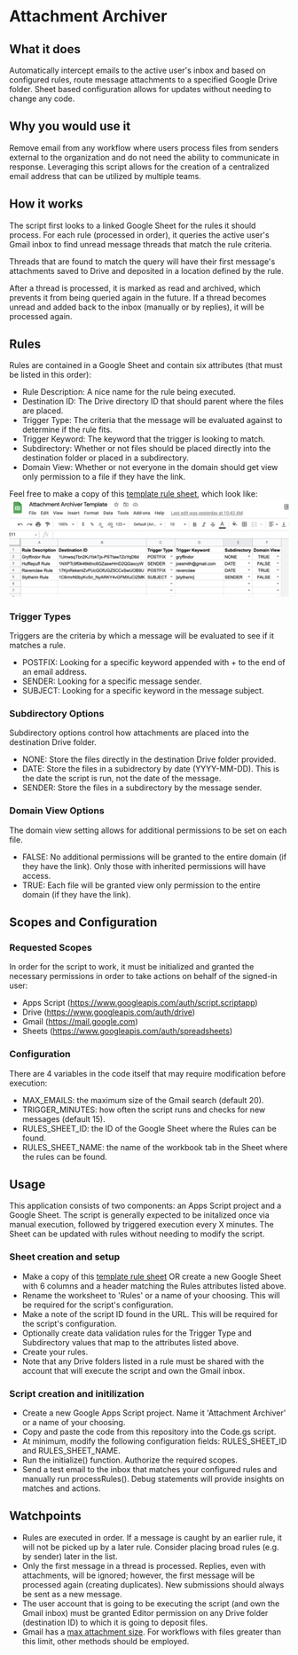 # Attachment Archiver

## What it does
Automatically intercept emails to the active user's inbox and based on configured rules, route message attachments to a specified Google Drive folder. Sheet based configuration allows for updates without needing to change any code.

## Why you would use it
Remove email from any workflow where users process files from senders external to the organization and do not need the ability to communicate in response. Leveraging this script allows for the creation of a centralized email address that can be utilized by multiple teams.

## How it works
The script first looks to a linked Google Sheet for the rules it should process. For each rule (processed in order), it queries the active user's Gmail inbox to find unread message threads that match the rule criteria.

Threads that are found to match the query will have their first message's attachments saved to Drive and deposited in a location defined by the rule.

After a thread is processed, it is marked as read and archived, which prevents it from being queried again in the future. If a thread becomes unread and added back to the inbox (manually or by replies), it will be processed again.

## Rules
Rules are contained in a Google Sheet and contain six attributes (that must be listed in this order):
-   Rule Description: A nice name for the rule being executed.
-   Destination ID: The Drive directory ID that should parent where the files are placed.
-   Trigger Type: The criteria that the message will be evaluated against to determine if the rule fits.
-   Trigger Keyword: The keyword that the trigger is looking to match.
-   Subdirectory: Whether or not files should be placed directly into the destination folder or placed in a subdirectory.
-   Domain View: Whether or not everyone in the domain should get view only permission to a file if they have the link.

Feel free to make a copy of this [template rule sheet](https://docs.google.com/spreadsheets/d/15KfB7d7zxDaJvptfWlDezPh7CUzMgPgT8pFfy7gkL0w), which look like:
![template rule sheet](rules_template.png)


### Trigger Types
Triggers are the criteria by which a message will be evaluated to see if it matches a rule.
-   POSTFIX: Looking for a specific keyword appended with + to the end of an email address.
-   SENDER: Looking for a specific message sender.
-   SUBJECT: Looking for a specific keyword in the message subject.

### Subdirectory Options
Subdirectory options control how attachments are placed into the destination Drive folder.
-   NONE: Store the files directly in the destination Drive folder provided.
-   DATE: Store the files in a subidrectory by date (YYYY-MM-DD). This is the date the script is run, not the date of the message.
-   SENDER: Store the files in a subdirectory by the message sender.

### Domain View Options
The domain view setting allows for additional permissions to be set on each file.
-   FALSE: No additional permissions will be granted to the entire domain (if they have the link). Only those with inherited permissions will have access.
-   TRUE: Each file will be granted view only permission to the entire domain (if they have the link).

## Scopes and Configuration 

### Requested Scopes
In order for the script to work, it must be initialized and granted the necessary permissions in order to take actions on behalf of the signed-in user:
-   Apps Script (https://www.googleapis.com/auth/script.scriptapp)
-   Drive (https://www.googleapis.com/auth/drive)
-   Gmail (https://mail.google.com)
-   Sheets (https://www.googleapis.com/auth/spreadsheets)

### Configuration
There are 4 variables in the code itself that may require modification before execution:
-   MAX_EMAILS: the maximum size of the Gmail search (default 20).
-   TRIGGER_MINUTES: how often the script runs and checks for new messages (default 15).
-   RULES_SHEET_ID: the ID of the Google Sheet where the Rules can be found.
-   RULES_SHEET_NAME: the name of the workbook tab in the Sheet where the rules can be found.

## Usage
This application consists of two components: an Apps Script project and a Google Sheet. The script is generally expected to be initalized once via manual execution, followed by triggered execution every X minutes. The Sheet can be updated with rules without needing to modify the script.

### Sheet creation and setup
-   Make a copy of this [template rule sheet](https://docs.google.com/spreadsheets/d/15KfB7d7zxDaJvptfWlDezPh7CUzMgPgT8pFfy7gkL0w) OR create a new Google Sheet with 6 columns and a header matching the Rules attributes listed above.
-   Rename the worksheet to 'Rules' or a name of your choosing. This will be required for the script's configuration.
-   Make a note of the script ID found in the URL. This will be required for the script's configuration.
-   Optionally create data validation rules for the Trigger Type and Subdirectory values that map to the attributes listed above.
-   Create your rules.
-   Note that any Drive folders listed in a rule must be shared with the account that will execute the script and own the Gmail inbox.

### Script creation and initilization
-   Create a new Google Apps Script project. Name it 'Attachment Archiver' or a name of your choosing.
-   Copy and paste the code from this repository into the Code.gs script.
-   At minimum, modify the following configuration fields: RULES_SHEET_ID and RULES_SHEET_NAME.
-   Run the initialize() function. Authorize the required scopes.
-   Send a test email to the inbox that matches your configured rules and manually run processRules(). Debug statements will provide insights on matches and actions.

## Watchpoints
-   Rules are executed in order. If a message is caught by an earlier rule, it will not be picked up by a later rule. Consider placing broad rules (e.g. by sender) later in the list.
-   Only the first message in a thread is processed. Replies, even with attachments, will be ignored; however, the first message will be processed again (creating duplicates). New submissions should always be sent as a new message.
-   The user account that is going to be executing the script (and own the Gmail inbox) must be granted Editor permission on any Drive folder (destination ID) to which it is going to deposit files.
-   Gmail has a [max attachment size](https://support.google.com/a/answer/1366776). For workflows with files greater than this limit, other methods should be employed.